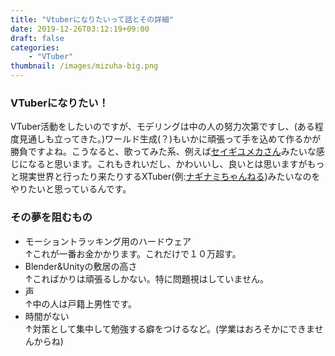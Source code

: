 ```yaml
---
title: "Vtuberになりたいって話とその詳細"
date: 2019-12-26T03:12:19+09:00
draft: false
categories:
    - "VTuber"
thumbnail: /images/mizuha-big.png
---
```


### VTuberになりたい！
VTuber活動をしたいのですが、モデリングは中の人の努力次第ですし、(ある程度見通しも立ってきた。)ワールド生成(？)もいかに頑張って手を込めて作るかが勝負ですよね。こうなると、歌ってみた系、例えば[セイギユメカさん](https://sites.google.com/view/yumekaseigi/%E3%83%9B%E3%83%BC%E3%83%A0)みたいな感じになると思います。これもきれいだし、かわいいし、良いとは思いますがもっと現実世界と行ったり来たりするXTuber(例:[ナギナミちゃんねる](https://mobile.twitter.com/NAGIxNAMI))みたいなのをやりたいと思っているんです。

### その夢を阻むもの
- モーショントラッキング用のハードウェア  
↑これが一番お金かかります。これだけで１０万超す。
- Blender&Unityの敷居の高さ  
↑こればかりは頑張るしかない。特に問題視はしていません。
- 声  
↑中の人は戸籍上男性です。  
- 時間がない  
↑対策として集中して勉強する癖をつけるなど。(学業はおろそかにできませんからね)